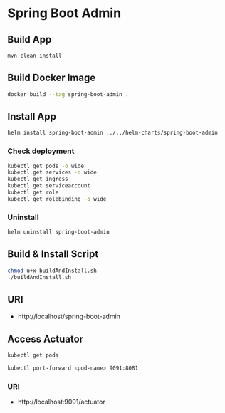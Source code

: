 # Spring Boot Admin

## Build App
```bash
mvn clean install
```

## Build Docker Image
```bash
docker build --tag spring-boot-admin .
```

## Install App
```bash
helm install spring-boot-admin ../../helm-charts/spring-boot-admin
```

### Check deployment
```bash
kubectl get pods -o wide
kubectl get services -o wide
kubectl get ingress
kubectl get serviceaccount
kubectl get role
kubectl get rolebinding -o wide
```
### Uninstall
```bash
helm uninstall spring-boot-admin
```

## Build & Install Script
```bash
chmod u+x buildAndInstall.sh
./buildAndInstall.sh
```

## URI

- http://localhost/spring-boot-admin

## Access Actuator
```bash
kubectl get pods
```
```bash
kubectl port-forward <pod-name> 9091:8081
```
### URI

- http://localhost:9091/actuator
